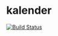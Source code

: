 kalender
========

[![Build Status](https://drone.io/github.com/kn0ch3n/kalender/status.png)](https://drone.io/github.com/kn0ch3n/kalender/latest)